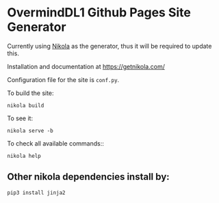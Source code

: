 # OvermindDL1 Github Pages Site Generator

Currently using [Nikola](https://getnikola.com/) as the generator, thus it will be required to update this.

Installation and documentation at https://getnikola.com/

Configuration file for the site is ``conf.py``.

To build the site:
```
nikola build
```

To see it:
```
nikola serve -b
```

To check all available commands::
```
nikola help
```

## Other nikola dependencies install by:
```bash
pip3 install jinja2
```
